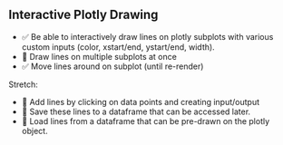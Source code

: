 ## Interactive Plotly Drawing
- :white_check_mark: Be able to interactively draw lines on plotly subplots with various custom inputs (color, xstart/end, ystart/end, width).
- :radio_button: Draw lines on multiple subplots at once
- :white_check_mark: Move lines around on subplot (until re-render)


Stretch:
- :radio_button: Add lines by clicking on data points and creating input/output
- :radio_button: Save these lines to a dataframe that can be accessed later.
- :radio_button: Load lines from a dataframe that can be pre-drawn on the plotly object. 
